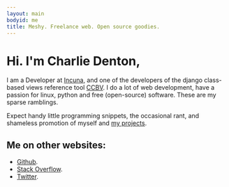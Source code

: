 ```yaml
---
layout: main
bodyid: me
title: Meshy. Freelance web. Open source goodies.
---
```


# Hi. I'm Charlie Denton,

I am a Developer at [Incuna](http://incuna.com/), and one of the developers of
the django class-based views reference tool [CCBV](http://ccbv.co.uk/).
I do a lot of web development, have a passion for linux, python and free
(open-source) software. These are my sparse ramblings.

Expect handy little programming snippets, the occasional rant, and shameless
promotion of myself and [my projects](/projects/).

## Me on other websites:

* [Github](http://github.com/meshy).
* [Stack Overflow](http://stackoverflow.com/users/400691/meshy).
* [Twitter](http://twitter.com/meshy).